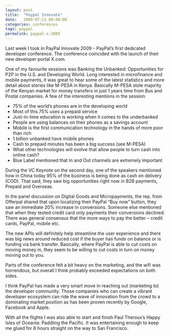 ```yaml
---
layout: post
title:  "Paypal Innovate"
date:   2009-07-11 00:00:00
categories: conferences
tags: paypal
permalink: paypal-x-2009
---
```


Last week I took in PayPal Innovate 2009 &#8211; PayPal&#8217;s first dedicated developer conference. The conference coincided with the launch of their new developer portal X.com.

One of my favourite sessions was Banking the Unbanked: Opportunities for P2P in the U.S. and Developing World. Long interested in microfinance and mobile payments, it was great to hear some of the latest statistics and more detail about stories like M-PESA in Kenya. Basically M-PESA stole majority of the Kenyan market for money transfers in just 1 years time from Bus and Postal companies. A few of the interesting mentions in the session:

- 75% of the world&#8217;s phones are in the developing world
- Most of this 75% uses a prepaid service
- Just-in-time education is working when it comes to the underbanked
- People are using balances on their phones as a savings account
- Mobile is the first communication technology in the hands of more poor than rich
- 1 billion unbanked have mobile phones
- Cash to prepaid minutes has been a big success (see M-PESA)
- What other technologies will evolve that allow people to turn cash into online cash?
- Blue Label mentioned that In and Out channels are extremely important

During the VC Keynote on the second day, one of the speakers mentioned how in China today 95% of the business is being done as cash on delivery (COD). That said, they saw big opportunities right now in B2B payments, Prepaid and Overseas.

In the panel discussion on Digital Goods and Micropayments, the rep. from Offerpal shared that upon localizing their PayPal &#8220;Buy now&#8221; button, they saw an immediate 20% increase in conversions. Someone else mentioned that when they tested credit card only payments their conversions declined. There was general consensus that the more ways to pay the better &#8211; credit cards, PayPal, mobile etc.

The new APIs will definitely help streamline the user experience and there was big news around reduced cost if the buyer has funds on balance or is funding via bank transfer. Basically, where PayPal is able to cut costs on moving money in, they seem to be willing to cut costs in turn on money moving out to you. 

Parts of the conference felt a bit heavy on the marketing, and the wifi was horrendous, but overall I think probably exceeded expectations on both sides.

I think PayPal has made a very smart move in reaching out (marketing to) the developer community. Those companies who can create a vibrant developer ecosystem can ride the wave of innovation from the crowd to a dominating market position as has been proven recently by Google, Facebook and Apple.

With all the flights I was also able to start and finish Paul Theroux&#8217;s Happy Isles of Oceania: Paddling the Pacific. It was entertaining enough to keep me glued for 8 hours straight on the way to San Francisco.
